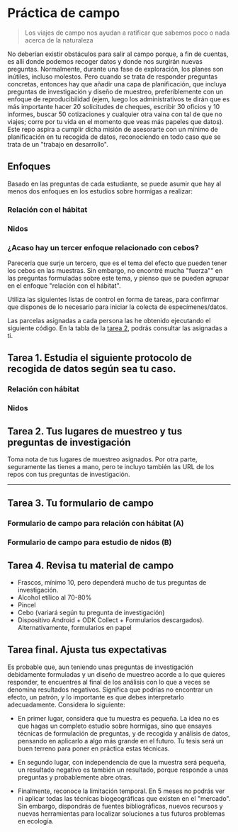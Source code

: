 
Práctica de campo
=================

> Los viajes de campo nos ayudan a ratificar que sabemos poco o nada acerca de la naturaleza

No deberían existir obstáculos para salir al campo porque, a fin de cuentas, es allí donde podemos recoger datos y donde nos surgirán nuevas preguntas. Normalmente, durante una fase de exploración, los planes son inútiles, incluso molestos. Pero cuando se trata de responder preguntas concretas, entonces hay que añadir una capa de planificación, que incluya preguntas de investigación y diseño de muestreo, preferiblemente con un enfoque de reproducibilidad (ejem, luego los administrativos te dirán que es más importante hacer 20 solicitudes de cheques, escribir 30 oficios y 10 informes, buscar 50 cotizaciones y cualquier otra vaina con tal de que no viajes; corre por tu vida en el momento que veas más papeles que datos). Este repo aspira a cumplir dicha misión de asesorarte con un mínimo de planificación en tu recogida de datos, reconociendo en todo caso que se trata de un "trabajo en desarrollo".

Enfoques
--------

Basado en las preguntas de cada estudiante, se puede asumir que hay al menos dos enfoques en los estudios sobre hormigas a realizar:

### Relación con el hábitat

### Nidos

### ¿Acaso hay un tercer enfoque relacionado con cebos?

Parecería que surje un tercero, que es el tema del efecto que pueden tener los cebos en las muestras. Sin embargo, no encontré mucha "fuerza"" en las preguntas formuladas sobre este tema, y pienso que se pueden agrupar en el enfoque "relación con el hábitat".

Utiliza las siguientes listas de control en forma de tareas, para confirmar que dispones de lo necesario para iniciar la colecta de especímenes/datos.

Las parcelas asignadas a cada persona las he obtenido ejecutando el siguiente código. En la tabla de la [tarea 2](#tarea-2-tus-lugares-de-muestreo-y-tus-preguntas-de-investigación), podrás consultar las asignadas a ti.

Tarea 1. Estudia el siguiente protocolo de recogida de datos según sea tu caso.
-------------------------------------------------------------------------------

### Relación con hábitat

### Nidos

Tarea 2. Tus lugares de muestreo y tus preguntas de investigación
-----------------------------------------------------------------

Toma nota de tus lugares de muestreo asignados. Por otra parte, seguramente las tienes a mano, pero te incluyo también las URL de los repos con tus preguntas de investigación.

-   -   -   

Tarea 3. Tu formulario de campo
-------------------------------

### Formulario de campo para relación con hábitat (A)

### Formulario de campo para estudio de nidos (B)

Tarea 4. Revisa tu material de campo
------------------------------------

-   Frascos, mínimo 10, pero dependerá mucho de tus preguntas de investigación.
-   Alcohol etílico al 70-80%
-   Pincel
-   Cebo (variará según tu pregunta de investigación)
-   Dispositivo Android + ODK Collect + Formularios descargados). Alternativamente, formularios en papel

Tarea final. Ajusta tus expectativas
------------------------------------

Es probable que, aun teniendo unas preguntas de investigación debidamente formuladas y un diseño de muestreo acorde a lo que quieres responder, te encuentres al final de los análisis con lo que a veces se denomina resultados negativos. Significa que podrías no encontrar un efecto, un patrón, y lo importante es que debes interpretarlo adecuadamente. Considera lo siguiente:

-   En primer lugar, considera que tu muestra es pequeña. La idea no es que hagas un completo estudio sobre hormigas, sino que ensayes técnicas de formulación de preguntas, y de recogida y análisis de datos, pensando en aplicarlo a algo más grande en el futuro. Tu tesis será un buen terreno para poner en práctica estas técnicas.

-   En segundo lugar, con independencia de que la muestra será pequeña, un resultado negativo es también un resultado, porque responde a unas preguntas y probablemente abre otras.

-   Finalmente, reconoce la limitación temporal. En 5 meses no podrás ver ni aplicar todas las técnicas biogeográficas que existen en el "mercado". Sin embargo, dispondrás de fuentes bibliográficas, nuevos recursos y nuevas herramientas para localizar soluciones a tus futuros problemas en ecología.
